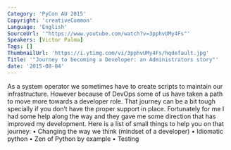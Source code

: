 ```yaml
---
Category: 'PyCon AU 2015'
Copyright: 'creativeCommon'
Language: 'English'
SourceUrl: '"https://www.youtube.com/watch?v=3pphvUMy4Fs"'
Speakers: [Victor Palma]
Tags: []
ThumbnailUrl: 'https://i.ytimg.com/vi/3pphvUMy4Fs/hqdefault.jpg'
Title: '"Journey to becoming a Developer: an Administrators story"'
date: '2015-08-04'
---
```

As a system operator we sometimes have to create scripts to maintain our infrastructure.  However because of DevOps some of us have taken a path to move more towards a developer role.  That journey can be a bit tough specially if you don’t have the proper support in place.  Fortunately for me I had some help along the way and they gave me some direction that has improved my development.  Here is a list of small things to help you on that journey:
• Changing the way we think (mindset of a developer)
• Idiomatic python
• Zen of Python by example
• Testing


